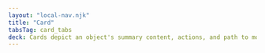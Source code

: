 ```yaml
---
layout: "local-nav.njk"
title: "Card"
tabsTag: card_tabs
deck: Cards depict an object's summary content, actions, and path to more details arranged in a grid of rows and/or columns.
---
```



<!-- 
Cards provide a set of content which acts as an entry point to more detailed information.

Cards contain content and actions about a single subject.

Cards group information into flexible containers that allow users to browse a collection of related items and actions. They show a taste of information and reveal more details upon interaction.

A card is a linked, interactive surface that groups related information and/or actions associated with a singular subject or destination.

Provide entry into detailed content via an image, text, and related information.

A card is a preview that serves as an entry point to more detailed information.

Use a card when there is a self-contained object on a page (often repeatable) that contains a snapshot of related content that a user can drill into.

The card component is used to provide a brief summary of content or a task, often with a link to more detail. Cards are frequently displayed alongside other cards to group related content or tasks. 

-->






